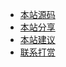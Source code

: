 - [本站源码](https://github.com/clin003/uuid)
- [本站分享](https://github.com/clin003/uuid/network/members)
- [本站建议](https://github.com/clin003/uuid/issues)
- [联系打赏](https://3ae.cn/donations/)